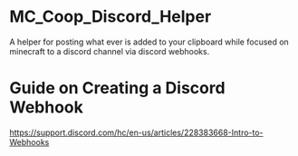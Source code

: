 # MC_Coop_Discord_Helper
A helper for posting what ever is added to your clipboard while focused on minecraft to a discord channel via discord webhooks.

# Guide on Creating a Discord Webhook
https://support.discord.com/hc/en-us/articles/228383668-Intro-to-Webhooks
